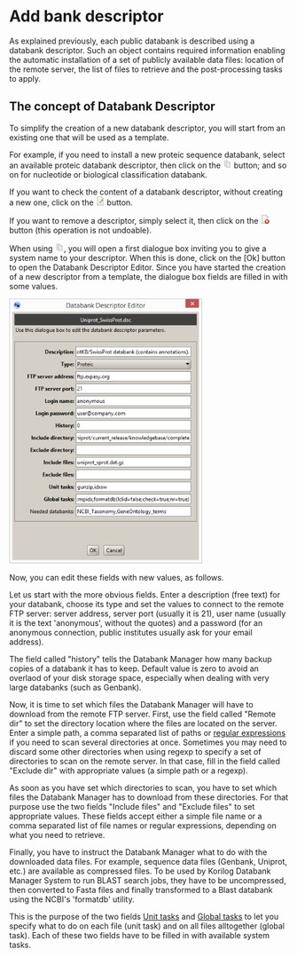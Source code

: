 # Add bank descriptor

As explained previously, each public databank is described using a databank descriptor. Such an object contains required information enabling the automatic installation of a set of publicly available data files: location of the remote server, the list of files to retrieve and the post-processing tasks to apply.

## The concept of Databank Descriptor


To simplify the creation of a new databank descriptor, you will start from an existing one that will be used as a template. 

For example, if you need to install a new proteic sequence databank, select an available proteic databank descriptor, then click on the ![Local Image](./images/dbcopy.png) button; and so on for nucleotide or biological classification databank. 

If you want to check the content of a databank descriptor, without creating a new one, click on the ![Local Image](./images/dbedit.png) button. 

If you want to remove a descriptor, simply select it, then click on the ![Local Image](./images/dbdelete.png) button (this operation is not undoable).

When using ![Local Image](./images/dbcopy.png), you will open a first dialogue box inviting you to give a system name to your descriptor. When this is done, click on the [Ok] button to open the Databank Descriptor Editor. Since you have started the creation of a new descriptor from a template, the dialogue box fields are filled in with some values. 

![Local Image](./images/dbms_descriptor.png)

Now, you can edit these fields with new values, as follows.

Let us start with the more obvious fields. Enter a description (free text) for your databank, choose its type and set the values to connect to the remote FTP server: server address, server port (usually it is 21), user name (usually it is the text 'anonymous', without the quotes) and a password (for an anonymous connection, public institutes usually ask for your email address).

The field called "history" tells the Databank Manager how many backup copies of a databank it has to keep. Default value is zero to avoid an overlaod of your disk storage space, especially when dealing with very large databanks (such as Genbank).


Now, it is time to set which files the Databank Manager will have to download from the remote FTP server. First, use the field called "Remote dir" to set the directory location where the files are located on the server. Enter a simple path, a comma separated list of paths or [regular expressions](/cmdline/regular-expressions.md) if you need to scan several directories at once. Sometimes you may need to discard some other directories when using regexp to specify a set of directories to scan on the remote server. In that case, fill in the field called "Exclude dir" with appropriate values (a simple path or a regexp).


As soon as you have set which directories to scan, you have to set which files the Databank Manager has to download from these directories. For that purpose use the two fields "Include files" and "Exclude files" to set appropriate values. These fields accept either a simple file name or a comma separated list of file names or regular expressions, depending on what you need to retrieve.


Finally, you have to instruct the Databank Manager what to do with the downloaded data files. For example, sequence data files (Genbank, Uniprot, etc.) are available as compressed files. To be used by Korilog Databank Manager System to run BLAST search jobs, they have to be uncompressed, then converted to Fasta files and finally transformed to a Blast databank using the NCBI's 'formatdb' utility. 

This is the purpose of the two fields [Unit tasks](/cmdline/descriptors-format.md#unit-tasks) and [Global tasks](/cmdline/descriptors-format.md#global-tasks) to let you specify what to do on each file (unit task) and on all files alltogether (global task). Each of these two fields have to be filled in with available system tasks.